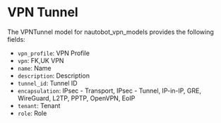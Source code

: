 # VPN Tunnel

The VPNTunnel model for nautobot_vpn_models provides the following fields:
- `vpn_profile`: VPN Profile
- `vpn`: FK,UK VPN
- `name`: Name
- `description`: Description
- `tunnel_id`: Tunnel ID
- `encapsulation`: IPsec - Transport, IPsec - Tunnel, IP-in-IP, GRE, WireGuard, L2TP, PPTP, OpenVPN, EoIP
- `tenant`: Tenant
- `role`: Role
